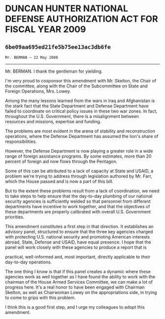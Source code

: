 # DUNCAN HUNTER NATIONAL DEFENSE AUTHORIZATION ACT FOR FISCAL YEAR 2009
## `6be09aa695ed21fe5b75ee13ac3db6fe`
`Mr. BERMAN — 22 May 2008`

---


Mr. BERMAN. I thank the gentleman for yielding.

I'm very proud to cosponsor this amendment with Mr. Skelton, the 
Chair of the committee, along with the Chair of the Subcommittee on 
State and Foreign Operations, Mrs. Lowey.

Among the many lessons learned from the wars in Iraq and Afghanistan 
is the stark fact that the State Department and Defense Department have 
failed to coordinate on critical policy issues in these two war zones. 
In fact, throughout the U.S. Government, there is a misalignment 
between resources and missions, expertise and funding.

The problems are most evident in the arena of stability and 
reconstruction operations, where the Defense Department has assumed the 
lion's share of responsibilities.

However, the Defense Department is now playing a greater role in a 
wide range of foreign assistance programs. By some estimates, more than 
20 percent of foreign aid now flows through the Pentagon.

Some of this can be attributed to a lack of capacity at State and 
USAID, a problem we're trying to address through legislation authored 
by Mr. Farr, which the House passed and is now a part of this bill.

But to the extent these problems result from a lack of coordination, 
we need to take steps to help ensure that the day-to-day plumbing of 
our national security agencies is sufficiently welded so that personnel 
from different departments have incentive to work together, and that 
the objectives of these departments are properly calibrated with 
overall U.S. Government priorities.

This amendment constitutes a first step in that direction. It 
establishes an advisory panel, structured to ensure that the three key 
agencies charged with protecting U.S. national security and promoting 
American interests abroad, State, Defense and USAID, have equal 
presence. I hope that the panel will work closely with these agencies 
to produce a report that is


practical, well-informed and, most important, directly applicable to 
their day-to-day operations.

The one thing I know is that if this panel creates a dynamic where 
these agencies work as well together as I have found the ability to 
work with the chairman of the House Armed Services Committee, we can 
make a lot of progress here. It's a real honor to have been engaged 
with Chairman Skelton, as well as Chairwoman Lowey on the 
appropriations side, in trying to come to grips with this problem.

I think this is a good first step, and I urge my colleagues to adopt 
this amendment.